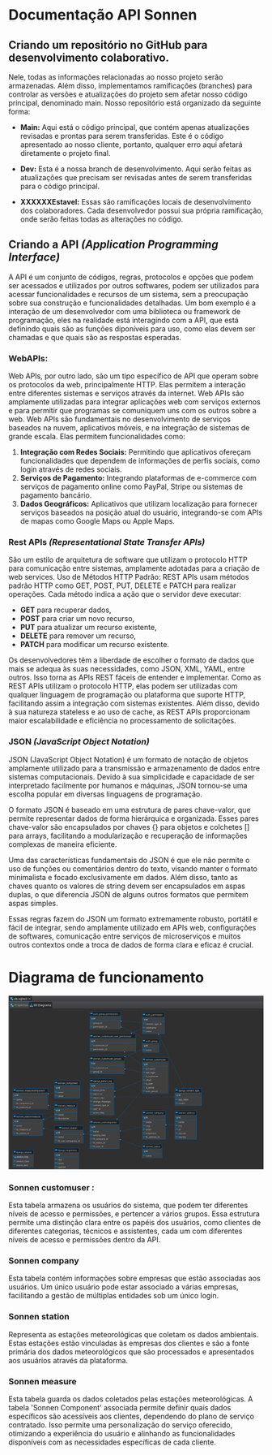 # Documentação API Sonnen 
##  Criando um repositório no GitHub para desenvolvimento colaborativo.


Nele, todas as informações relacionadas ao nosso projeto serão armazenadas. Além disso, implementamos ramificações (branches) para controlar as versões e atualizações do projeto sem afetar nosso código principal, denominado main.
Nosso repositório está organizado da seguinte forma:

- **Main:** Aqui está o código principal, que contém apenas atualizações revisadas e prontas para serem transferidas. Este é o código apresentado ao nosso cliente, portanto, qualquer erro aqui afetará diretamente o projeto final.

- **Dev:** Esta é a nossa branch de desenvolvimento. Aqui serão feitas as atualizações que precisam ser revisadas antes de serem transferidas para o código principal.


- **XXXXXXEstavel:** Essas são ramificações locais de desenvolvimento dos colaboradores. Cada desenvolvedor possui sua própria ramificação, onde serão feitas todas as alterações no código.

## Criando a API *(Application Programming Interface)*
A API é um conjunto de códigos, regras, protocolos e opções que podem ser acessados e utilizados por outros softwares, podem ser utilizados para acessar funcionalidades e recursos de um sistema, sem a preocupação sobre sua construção e funcionalidades detalhadas.
Um bom exemplo é a interação de um desenvolvedor com uma biblioteca ou framework de programação, eles na realidade está interagindo com a API, que está definindo quais são as funções diponíveis para uso, como elas devem ser chamadas e que quais são as respostas esperadas.


### WebAPIs: 

Web APIs, por outro lado, são um tipo específico de API que operam sobre os protocolos da web, principalmente HTTP. Elas permitem a interação entre diferentes sistemas e serviços através da internet. Web APIs são amplamente utilizadas para integrar aplicações web com serviços externos e para permitir que programas se comuniquem uns com os outros sobre a web.
Web APIs são fundamentais no desenvolvimento de serviços baseados na nuvem, aplicativos móveis, e na integração de sistemas de grande escala. Elas permitem funcionalidades como:
 1. **Integração com Redes Sociais:** Permitindo que aplicativos ofereçam funcionalidades que dependem de informações de perfis sociais, como login através de redes sociais.
 2. **Serviços de Pagamento:** Integrando plataformas de e-commerce com serviços de pagamento online como PayPal, Stripe ou sistemas de pagamento bancário.
 3. **Dados Geográficos:** Aplicativos que utilizam localização para fornecer serviços baseados na posição atual do usuário, integrando-se com APIs de mapas como Google Maps ou Apple Maps.

### Rest APIs *(Representational State Transfer APIs)*
São um estilo de arquitetura de software que utilizam o protocolo HTTP para comunicação entre sistemas, amplamente adotadas para a criação de web services. 
Uso de Métodos HTTP Padrão: REST APIs usam métodos padrão HTTP como GET, POST, PUT, DELETE e PATCH para realizar operações. Cada método indica a ação que o servidor deve executar:
- **GET** para recuperar dados,
- **POST** para criar um novo recurso,
- **PUT** para atualizar um recurso existente,
- **DELETE** para remover um recurso,
- **PATCH** para modificar um recurso existente.

Os desenvolvedores têm a liberdade de escolher o formato de dados que mais se adequa às suas necessidades, como JSON, XML, YAML, entre outros. Isso torna as APIs REST fáceis de entender e implementar. Como as REST APIs utilizam o protocolo HTTP, elas podem ser utilizadas com qualquer linguagem de programação ou plataforma que suporte HTTP, facilitando assim a integração com sistemas existentes. Além disso, devido à sua natureza stateless e ao uso de cache, as REST APIs proporcionam maior escalabilidade e eficiência no processamento de solicitações.

### JSON *(JavaScript Object Notation)*


JSON (JavaScript Object Notation) é um formato de notação de objetos amplamente utilizado para a transmissão e armazenamento de dados entre sistemas computacionais. Devido à sua simplicidade e capacidade de ser interpretado facilmente por humanos e máquinas, JSON tornou-se uma escolha popular em diversas linguagens de programação.

O formato JSON é baseado em uma estrutura de pares chave-valor, que permite representar dados de forma hierárquica e organizada. Esses pares chave-valor são encapsulados por chaves {} para objetos e colchetes [] para arrays, facilitando a modularização e recuperação de informações complexas de maneira eficiente.

Uma das características fundamentais do JSON é que ele não permite o uso de funções ou comentários dentro do texto, visando manter o formato minimalista e focado exclusivamente em dados. Além disso, tanto as chaves quanto os valores de string devem ser encapsulados em aspas duplas, o que diferencia JSON de alguns outros formatos que permitem aspas simples.

Essas regras fazem do JSON um formato extremamente robusto, portátil e fácil de integrar, sendo amplamente utilizado em APIs web, configurações de softwares, comunicação entre serviços de microserviços e muitos outros contextos onde a troca de dados de forma clara e eficaz é crucial.

# Diagrama de funcionamento
![alt text](image-1.png)

### Sonnen customuser :
Esta tabela armazena os usuários do sistema, que podem ter diferentes níveis de acesso e permissões, e pertencer a vários grupos. Essa estrutura permite uma distinção clara entre os papéis dos usuários, como clientes de diferentes categorias, técnicos e assistentes, cada um com diferentes níveis de acesso e permissões dentro da API.


### Sonnen company 
Esta tabela contém informações sobre empresas que estão associadas aos usuários. Um único usuário pode estar associado a várias empresas, facilitando a gestão de múltiplas entidades sob um único login.

### Sonnen station
Representa as estações meteorológicas que coletam os dados ambientais. Estas estações estão vinculadas às empresas dos clientes e são a fonte primária dos dados meteorológicos que são processados e apresentados aos usuários através da plataforma.

### Sonnen measure
Esta tabela guarda os dados coletados pelas estações meteorológicas. A tabela 'Sonnen Component' associada permite definir quais dados específicos são acessíveis aos clientes, dependendo do plano de serviço contratado. Isso permite uma personalização do serviço oferecido, otimizando a experiência do usuário e alinhando as funcionalidades disponíveis com as necessidades específicas de cada cliente.

